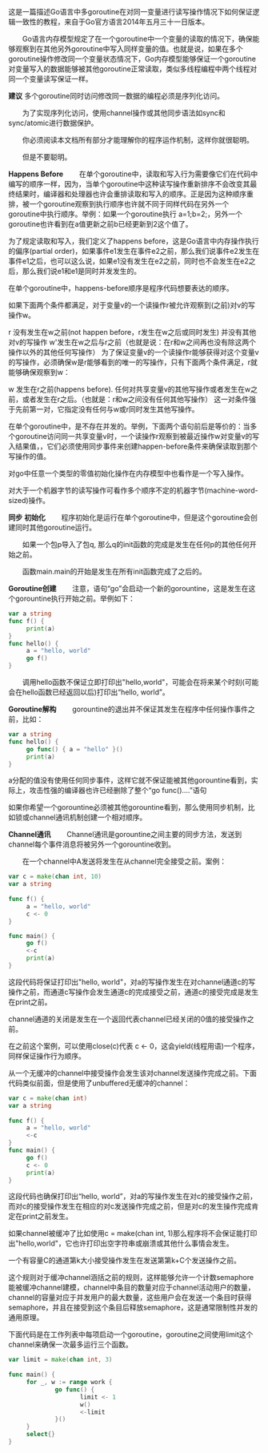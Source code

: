 
   这是一篇描述Go语言中多goroutine在对同一变量进行读写操作情况下如何保证逻辑一致性的教程，来自于Go官方语言2014年五月三十一日版本。

　　Go语言内存模型规定了在一个goroutine中一个变量的读取的情况下，确保能够观察到在其他另外goroutine中写入同样变量的值。也就是说，如果在多个goroutine操作修改同一个变量状态情况下，Go内存模型能够保证一个goroutine对变量写入的数据能够被其他goroutine正常读取，类似多线程编程中两个线程对同一个变量读写保证一样。

**建议**
   多个goroutine同时访问修改同一数据的编程必须是序列化访问。

　　为了实现序列化访问，使用channel操作或其他同步语法如sync和sync/atomic进行数据保护。

　　你必须阅读本文档所有部分才能理解你的程序运作机制，这样你就很聪明。

　　但是不要聪明。

**Happens Before**
　　在单个goroutine中，读取和写入行为需要像它们在代码中编写的顺序一样，因为，当单个goroutine中这种读写操作重新排序不会改变其最终结果时，编译器和处理器也许会重排读取和写入的顺序。正是因为这种顺序重排，被一个goroutine观察到执行顺序也许就不同于同样代码在另外一个goroutine中执行顺序。举例：如果一个goroutine执行 a=1;b=2;，另外一个goroutine也许看到在a值更新之前b已经更新到2这个值了。

为了规定读取和写入，我们定义了happens before，这是Go语言中内存操作执行的偏序(partial order)，如果事件e1发生在事件e2之前，那么我们说事件e2发生在事件e1之后，也可以这么说，如果e1没有发生在e2之前，同时也不会发生在e2之后，那么我们说e1和e1是同时并发发生的。

在单个goroutine中，happens-before顺序是程序代码想要表达的顺序。

如果下面两个条件都满足，对于变量v的一个读操作r被允许观察到(之前)对v的写操作w。

r 没有发生在w之前(not happen before，r发生在w之后或同时发生)
并没有其他对v的写操作 w'发生在w之后与r之前（也就是说：在r和w之间再也没有除这两个操作以外的其他任何写操作）
为了保证变量v的一个读操作r能够获得对这个变量v的写操作，必须确保w是r能够看到的唯一的写操作，只有下面两个条件满足，r就能够确保观察到w：

w 发生在r之前(happens before).
任何对共享变量v的其他写操作或者发生在w之前，或者发生在r之后。（也就是：r和w之间没有任何其他写操作）
这一对条件强于先前第一对，它指定没有任何与w或r同时发生其他写操作。

在单个goroutine中，是不存在并发的。举例，下面两个语句前后是等价的：当多个goroutine访问同一共享变量v时，一个读操作r观察到被最近操作w对变量v的写入结果值，，它们必须使用同步事件来创建happen-before条件来确保读取到那个写操作的值。

对go中任意一个类型的零值初始化操作在内存模型中也看作是一个写入操作。

对大于一个机器字节的读写操作可看作多个顺序不定的机器字节(machine-word-sized)操作。

**同步**
**初始化**
　　程序初始化是运行在单个goroutine中，但是这个goroutine会创建同时其他goroutine运行。

　　如果一个包p导入了包q, 那么q的init函数的完成是发生在任何p的其他任何开始之前。

　　函数main.main的开始是发生在所有init函数完成了之后的。

**Goroutine创建**
　　注意，语句“go”会启动一个新的gorountine，这是发生在这个gorountine执行开始之前。举例如下：
``` go
var a string 
func f() {
     print(a)
} 
func hello() {
     a = "hello, world"
     go f()
}
```
　　调用hello函数不保证立即打印出"hello,world"，可能会在将来某个时刻(可能会在hello函数已经返回以后)打印出“hello, world”。

**Goroutine解构**
　　gorountine的退出并不保证其发生在程序中任何操作事件之前，比如：
``` go
var a string
func hello() {
     go func() { a = "hello" }()
     print(a)
}
```
 

a分配的值没有使用任何同步事件，这样它就不保证能被其他gorountine看到，实际上，攻击性强的编译器也许已经删除了整个“go func()....”语句

如果你希望一个gorountine必须被其他gorountine看到，那么使用同步机制，比如锁或channel通讯机制创建一个相对顺序。

**Channel通讯**
　　Channel通讯是gorountine之间主要的同步方法，发送到channel每个事件消息将被另外一个gorountine收到。

　　在一个channel中A发送将发生在从channel完全接受之前。案例：
``` go
var c = make(chan int, 10)
var a string
 
func f() {
     a = "hello, world"
     c <- 0
}

func main() {
     go f()
     <-c
     print(a)
}
```

这段代码将保证打印出"hello, world"，对a的写操作发生在对channel通道c的写操作之前，而通道c写操作会发生通道c的完成接受之前，通道c的接受完成是发生在print之前。

channel通道的关闭是发生在一个返回代表channel已经关闭的0值的接受操作之前。

在之前这个案例，可以使用close(c)代表 c <- 0，这会yield(线程用语)一个程序，同样保证操作行为顺序。

从一个无缓冲的channel中接受操作会发生该对channel发送操作完成之前。下面代码类似前面，但是使用了unbuffered无缓冲的channel：

``` go
var c = make(chan int)
var a string
 
func f() {
     a = "hello, world"
     <-c
}
func main() {
     go f()
     c <- 0
     print(a)
}
```
 

这段代码也确保打印出“hello, world”，对a的写操作发生在对c的接受操作之前，而对c的接受操作发生在相应的对c发送操作完成之前，但是对c的发生操作完成肯定在print之前发生。

如果channel被缓冲了比如使用c = make(chan int, 1)那么程序将不会保证能打印出"hello,world"，它也许打印出空字符串或崩溃或其他什么事情会发生。

一个有容量C的通道第k大小接受操作发生在发送第第k+C个发送操作之前。

这个规则对于缓冲channel涵括之前的规则，这样能够允许一个计数semaphore 能被缓冲channel建模，channel中条目的数量对应于channel活动用户的数量，channel的容量对应于并发用户的最大数量，这些用户会在发送一个条目时获得semaphore，并且在接受到这个条目后释放semaphore，这是通常限制性并发的通用原理。

下面代码是在工作列表中每项启动一个goroutine，goroutine之间使用limit这个channel来确保一次最多运行三个函数。
``` go
var limit = make(chan int, 3)
 
func main() {
     for _, w := range work {
             go func() {
                    limit <- 1
                    w()
                    <-limit
             }()
     }
     select{}
}
```
